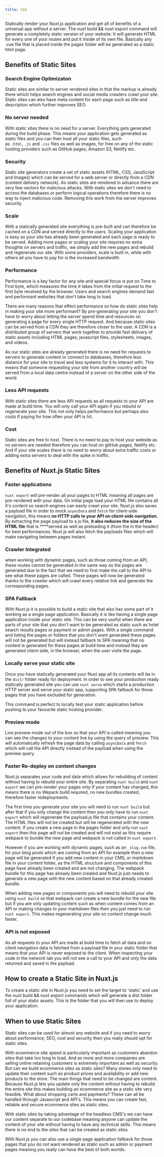 ```yaml
---
title: SSG
---
```


Statically render your Nuxt.js application and get all of benefits of a universal app without a server. The nuxt build && nuxt export command will generate a completely static version of your website. It will generate HTML for every one of your routes and put it inside of its own file. Basically any .vue file that is placed inside the pages folder will be generated as a static html page.

## Benefits of Static Sites

### Search Engine Optimizaton

Static sites are similar to server rendered sites in that the markup is already there which helps search engines and social media crawlers crawl your site. Static sites can also have meta content for each page such as title and description which further improves SEO.

### No server needed

With static sites there is no need for a server. Everything gets generated during the build phase. This means your application gets generated as static files and you can then host all your static files, such as `.html`, `.js` and `.css` files as well as images, for free on any of the static hosting providers such as GitHub pages, Amazon S3, Netlify etc.

### Security

Static site generators create a set of static assets (HTML, CSS, JavaScript and Images) which can be served for a web server or directly from a CDN (content delivery network). As static sites are rendered in advance there are very few vectors for malicious attacks. With static sites we don't need to access the databases or perform logical operations therefore there is no way to inject malicious code. Removing this work from the server improves security.

### Scale

With a statically generated site everything is pre-built and can therefore be cached on a CDN and served directly to the users. Scaling your application is easy as your site has already been generated and each page is ready to be served. Adding more pages or scaling your site requires no extra thoughts on servers and traffic, we simply add the new pages and rebuild and regenerate our site. With some providers, scale is built in, while with others all you have to pay for is the increased bandwidth

### Performance

Performance is a key factor for any site and special focus is put on Time to First byte, which measures the time it takes from the initial request to the first byte received by the browser. Users and search engines demand fast and performant websites that don't take long to load.

There are many reasons that effect performance so how do static sites help in making your site more performant? By pre-generating your site you don't have to worry about letting the server spend time and resources on generating a page for every single HTTP request. And because static sites can be served from a CDN they are therefore closer to the user. A CDN is a distributed group of servers that work together to provide fast delivery of static assets including HTML pages, javascript files, stylesheets, images, and videos.

As our static sites are already generated there is no need for requests to servers to generate content or connect to databases, therefore less distance for your site to travel and less systems for it to interact with. This means that someone requesting your site from another country will be served from a local data centre instead of a server on the other side of the world.

### Less API requests

With static sites there are less API requests as all requests to your API are made at build time. You will only call your API again if you rebuild or regenerate your site. This not only helps performance but perhaps also costs if paying for how often your API is hit.

### Cost

Static sites are free to host. There is no need to pay to host your website as no servers are needed therefore you can host on gitHub pages, Netlify etc. And if your site scales there is no need to worry about extra traffic costs or adding extra servers to deal with the spike in traffic.

## Benefits of Nuxt.js Static Sites

### Faster applications

`nuxt export` will pre-render all your pages to HTML meaning all pages are pre-rendered with your data. On initial page load your HTML file contains all it's content so search engines can easily crawl your site. Nuxt.js also saves a payload file in order to mock `asyncData` and `fetch` for client-side navigation, this means **no HTTP calls to your API on client-side navigation.** By extracting the page payload to a js file, **it also reduces the size of the HTML file** that is \*\*\*\*served as well as preloading it (from the <link> in the header) for best performances. Nuxt.js will also fetch the payloads files which will make navigating between pages instant.

### Crawler Integrated

when working with dynamic pages, such as those coming from an API, these routes cannot be generated in the same way as the pages are generated due to the fact that we need to first make the call to the API to see what these pages are called. These pages will now be generated thanks to the crawler which will crawl every relative link and generate the corresponding pages.

### SPA Fallback

With Nuxt.js it is possible to build a static site that also has some part of it working as a single page application. Basically it is like having a single page application inside your static site. This can be very useful when there are parts of your site that you don't want to be generated as static such as hotel search results pages or payment or admin pages. With a single command and listing the pages or folders that you don't want generated these pages will not be generated but will instead fallback to SPA meaning that no content is generated for these pages at build time and instead they are generated client-side, in the browser, when the user visits the page.

### Locally serve your static site

Once you have statically generated your Nuxt app all its contents will be in the `dist/` folder ready for deployment. In order to see your production ready statically generated site you can use `nuxt serve` which starts a production HTTP server and serve your static app, supporting SPA fallback for those pages that you have excluded for generation.

This command is perfect to locally test your static application before pushing to your favourite static hosting provider.

### Preview mode

Live preview mode out of the box so that your API is called meaning you can see the changes to your content live by using the query of preview. This will automatically refresh the page data by calling `asyncData` and `fetch` which will call the API directly instead of the payload when using the preview query.

### Faster Re-deploy on content changes

Nuxt.js separates your code and data which allows for rebuilding of content without having to rebuild your entire site. By separating `nuxt build` and `nuxt export` we can pre-render your pages only if your content has changed, this means there is no Wepack build required, no new bundles created, therefore faster redeployments.

The first time you generate your site you will need to run `nuxt build` but after that if you only change the content then you only have to run `nuxt export` which will regenerate the payload.js file that contains your content. The HTML files will not be created but will be regenerated with the new content. If you create a new page in the pages folder and only run `nuxt export` then this page will not be created and will not exist as this require webpack to bundle the new page and webpack is not called in `nuxt export`.

However if you are working with dynamic pages, such as an `_slug.vue` file, for your blog posts which are coming from an API for example then a new page will be generated if you add new content in your CMS, or markdown file in your content folder, as the HTML structure and components of this page have already been created and are not changing. The webpack bundle for this page has already been created and Nuxt.js just needs to generate a new page with the new content based on that already created bundle.

When adding new pages or components you will need to rebuild your site using `nuxt build` so that webpack can create a new bundle for the new file but if you are only updating content such as when content comes from an API or making changes to your markdown files then you just need to run `nuxt export`. This makes regenerating your site on content change much faster.

### API is not exposed

As all requests to your API are made at build time to fetch all data and on client navigation data is fetched from a payload file in your static folder that means that your API is never exposed to the client. When inspecting your code in the network tab you will not see a call to your API and only the data returned and saved in the payload.

## How to create a Static Site in Nuxt.js

To create a static site in Nuxt.js you need to set the target to 'static' and use the nuxt build && nuxt export commands which will generate a dist folder full of your static assets. This is the folder that you will then use to deploy your application.

## When to use Static Sites

Static sites can be used for almost any website and if you need to worry about performance, SEO, cost and security then you really should opt for static sites.

With ecommerce site speed is particularly important as customers abandon sites that take too long to load. And as more and more companies are selling online retaining customers is extremely important as well as security. But can we build ecommerce sites as static sites? Many stores only need to update their content such as product prices and availability or add new products to the store. The main things that need to be changed are content. Because Nuxt.js lets you update only the content without having to rebuild the entire site this makes building an ecommerce site as a static site very feasible. What about shopping carts and payments? These can all be handled through Javascript and API's. This means you can create fast, reliable and secure ecommerce sites as static sites.

With static sites by taking advantage of the headless CMS's we can have our content separate to our codebase meaning anyone can update the content of your site without having to have any technical skills. This means there is no end to the sites that can be created as static sites.

With Nuxt.js you can also use a single page application fallback for those pages that you do not want rendered as static such as admin or payment pages meaning you really can have the best of both worlds.
